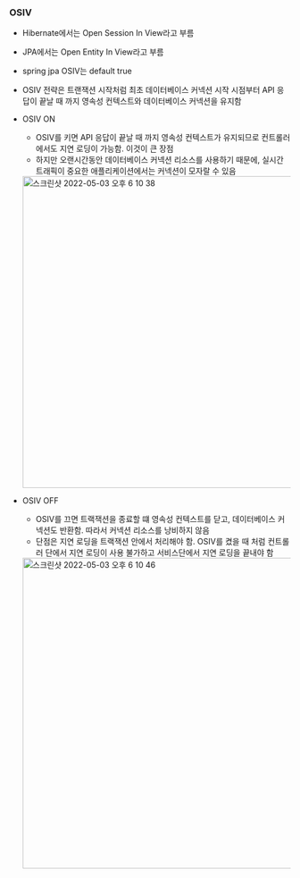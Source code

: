 ### OSIV
  - Hibernate에서는 Open Session In View라고 부름
  - JPA에서는 Open Entity In View라고 부름
  - spring jpa OSIV는 default true
  - OSIV 전략은 트랜잭션 시작처럼 최초 데이터베이스 커넥션 시작 시점부터 API 응답이 끝날 때 까지 영속성 컨텍스트와 데이터베이스 커넥션을 유지함
  - OSIV ON
    - OSIV를 키면 API 응답이 끝날 때 까지 영속성 컨텍스트가 유지되므로 컨트롤러에서도 지연 로딩이 가능함. 이것이 큰 장점
    - 하지만 오랜시간동안 데이터베이스 커넥션 리소스를 사용하기 때문에, 실시간 트래픽이 중요한 애플리케이션에서는 커넥션이 모자랄 수 있음
    <img width="558" alt="스크린샷 2022-05-03 오후 6 10 38" src="https://user-images.githubusercontent.com/67041069/166429253-87a15ee2-c25f-4270-8819-8c4fa5089ef3.png">
  
  - OSIV OFF
    - OSIV를 끄면 트랙잭션을 종료할 떄 영속성 컨텍스트를 닫고, 데이터베이스 커넥션도 반환함. 따라서 커넥션 리소스를 낭비하지 않음
    - 단점은 지연 로딩을 트랙잭션 안에서 처리해야 함. OSIV를 켰을 때 처럼 컨트롤러 단에서 지연 로딩이 사용 불가하고 서비스단에서 지연 로딩을 끝내야 함
    <img width="556" alt="스크린샷 2022-05-03 오후 6 10 46" src="https://user-images.githubusercontent.com/67041069/166429265-e1bce7ca-4194-4df7-bdc1-a0c08fb80447.png">

